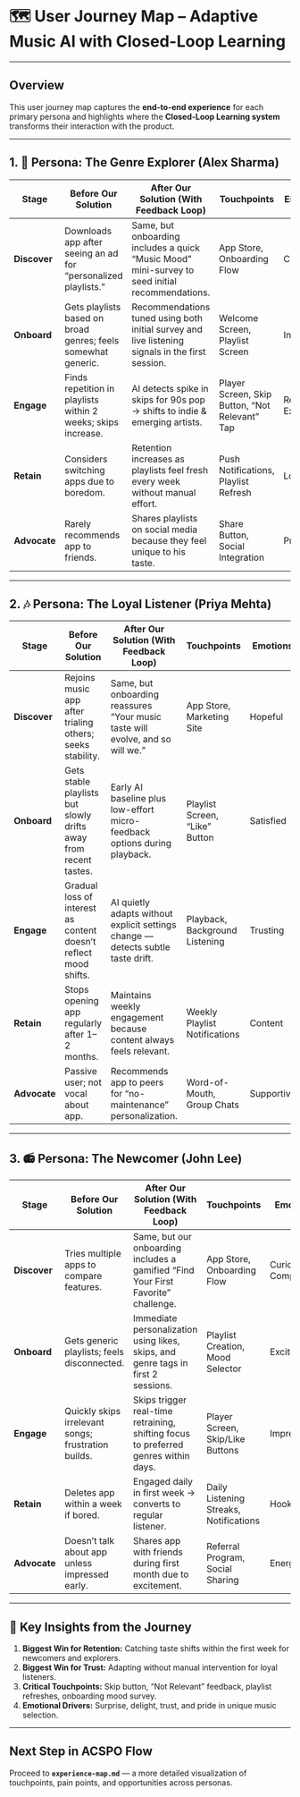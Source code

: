 # 🗺 User Journey Map – Adaptive Music AI with Closed-Loop Learning

---

## Overview
This user journey map captures the **end-to-end experience** for each primary persona and highlights where the **Closed-Loop Learning system** transforms their interaction with the product.

---

## 1. 🎵 Persona: The Genre Explorer (Alex Sharma)

| Stage | Before Our Solution | After Our Solution (With Feedback Loop) | Touchpoints | Emotions |
|-------|--------------------|-------------------------------------------|-------------|----------|
| **Discover** | Downloads app after seeing an ad for “personalized playlists.” | Same, but onboarding includes a quick “Music Mood” mini-survey to seed initial recommendations. | App Store, Onboarding Flow | Curious |
| **Onboard** | Gets playlists based on broad genres; feels somewhat generic. | Recommendations tuned using both initial survey and live listening signals in the first session. | Welcome Screen, Playlist Screen | Interested |
| **Engage** | Finds repetition in playlists within 2 weeks; skips increase. | AI detects spike in skips for 90s pop → shifts to indie & emerging artists. | Player Screen, Skip Button, “Not Relevant” Tap | Relieved, Excited |
| **Retain** | Considers switching apps due to boredom. | Retention increases as playlists feel fresh every week without manual effort. | Push Notifications, Playlist Refresh | Loyal |
| **Advocate** | Rarely recommends app to friends. | Shares playlists on social media because they feel unique to his taste. | Share Button, Social Integration | Proud |

---

## 2. 🎶 Persona: The Loyal Listener (Priya Mehta)

| Stage | Before Our Solution | After Our Solution (With Feedback Loop) | Touchpoints | Emotions |
|-------|--------------------|-------------------------------------------|-------------|----------|
| **Discover** | Rejoins music app after trialing others; seeks stability. | Same, but onboarding reassures “Your music taste will evolve, and so will we.” | App Store, Marketing Site | Hopeful |
| **Onboard** | Gets stable playlists but slowly drifts away from recent tastes. | Early AI baseline plus low-effort micro-feedback options during playback. | Playlist Screen, “Like” Button | Satisfied |
| **Engage** | Gradual loss of interest as content doesn’t reflect mood shifts. | AI quietly adapts without explicit settings change — detects subtle taste drift. | Playback, Background Listening | Trusting |
| **Retain** | Stops opening app regularly after 1–2 months. | Maintains weekly engagement because content always feels relevant. | Weekly Playlist Notifications | Content |
| **Advocate** | Passive user; not vocal about app. | Recommends app to peers for “no-maintenance” personalization. | Word-of-Mouth, Group Chats | Supportive |

---

## 3. 📻 Persona: The Newcomer (John Lee)

| Stage | Before Our Solution | After Our Solution (With Feedback Loop) | Touchpoints | Emotions |
|-------|--------------------|-------------------------------------------|-------------|----------|
| **Discover** | Tries multiple apps to compare features. | Same, but our onboarding includes a gamified “Find Your First Favorite” challenge. | App Store, Onboarding Flow | Curious, Competitive |
| **Onboard** | Gets generic playlists; feels disconnected. | Immediate personalization using likes, skips, and genre tags in first 2 sessions. | Playlist Creation, Mood Selector | Excited |
| **Engage** | Quickly skips irrelevant songs; frustration builds. | Skips trigger real-time retraining, shifting focus to preferred genres within days. | Player Screen, Skip/Like Buttons | Impressed |
| **Retain** | Deletes app within a week if bored. | Engaged daily in first week → converts to regular listener. | Daily Listening Streaks, Notifications | Hooked |
| **Advocate** | Doesn’t talk about app unless impressed early. | Shares app with friends during first month due to excitement. | Referral Program, Social Sharing | Energized |

---

## 📌 Key Insights from the Journey
1. **Biggest Win for Retention:** Catching taste shifts within the first week for newcomers and explorers.  
2. **Biggest Win for Trust:** Adapting without manual intervention for loyal listeners.  
3. **Critical Touchpoints:** Skip button, “Not Relevant” feedback, playlist refreshes, onboarding mood survey.  
4. **Emotional Drivers:** Surprise, delight, trust, and pride in unique music selection.  

---

## Next Step in ACSPO Flow
Proceed to **`experience-map.md`** — a more detailed visualization of touchpoints, pain points, and opportunities across personas.
